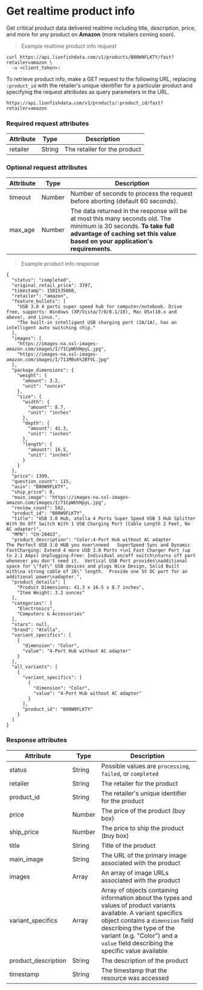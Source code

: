 # Get realtime product info

Get critical product data delivered realtime including title, description, price, and more for any product on **Amazon** (more retailers coming soon).

> Example realtime product info request

```shell
curl https://api.lionfishdata.com/v1/products/B00W9FLKTY/fast?retailer=amazon \
  -u <client_token>:
```

To retrieve product info, make a GET request to the following URL, replacing `:product_id` with the retailer's unique identifier for a particular product and specifying the request attributes as query parameters in the URL.

`https://api.lionfishdata.com/v1/products/:product_id/fast?retailer=amazon`

### Required request attributes

Attribute | Type | Description
--------- | ---- | -----------
retailer | String | The retailer for the product

### Optional request attributes

Attribute | Type | Description
--------- | ---- | -----------
timeout | Number | Number of seconds to process the request before aborting (default 60 seconds).
max_age | Number | The data returned in the response will be at most this many seconds old. The minimum is 30 seconds. **To take full advantage of caching set this value based on your application's requirements.**

> Example product info response

```shell
{
  "status": "completed",
  "original_retail_price": 3797,
  "timestamp": 1501535860,
  "retailer": "amazon",
  "feature_bullets": [
    "USB 3.0 4 ports super speed hub for computer/notebook. Drive free, supports: Windows (XP/Vista/7/8/8.1/10), Mac OSx(10.x and above), and Linux.",
    "The built-in intelligent USB charging port (2A/1A), has an intelligent auto switching chip."
  ],
  "images": [
    "https://images-na.ssl-images-amazon.com/images/I/71CpWUVHpyL.jpg",
    "https://images-na.ssl-images-amazon.com/images/I/711M8uk%2BYVL.jpg"
  ],
  "package_dimensions": {
    "weight": {
      "amount": 3.2,
      "unit": "ounces"
    },
    "size": {
      "width": {
        "amount": 8.7,
        "unit": "inches"
      },
      "depth": {
        "amount": 41.3,
        "unit": "inches"
      },
      "length": {
        "amount": 16.5,
        "unit": "inches"
      }
    }
  },
  "price": 1399,
  "question_count": 115,
  "asin": "B00W9FLKTY",
  "ship_price": 0,
  "main_image": "https://images-na.ssl-images-amazon.com/images/I/71CpWUVHpyL.jpg",
  "review_count": 582,
  "product_id": "B00W9FLKTY",
  "title": "USB 3.0 Hub, atolla 4 Ports Super Speed USB 3 Hub Splitter With On Off Switch With 1 USB Charging Port (Cable Length 2 Feet, No AC adapter)",
  "MPN": "CH-204U3",
  "product_description": "Color:4-Port Hub without AC adapter           The Perfect USB 3.0 HUB you ever\nneed   SuperSpeed Sync and Dynamic FastCharging: Extend 4 more USB 3.0 Ports +\n1 Fast Charger Port (up to 2.1 Amps) Unplugging-Free: Individual on/off switch\nturns off port whenever you don't need it.  Vertical USB Port provides\nadditional space for \"fat\" USB devices and plugs Nice Design, Solid Built with\na strong cable of 26\" length.  Provide one 5V DC port for an additional power\nadapter.",
  "product_details": [
    "Product Dimensions: 41.3 x 16.5 x 8.7 inches",
    "Item Weight: 3.2 ounces"
  ],
  "categories": [
    "Electronics",
    "Computers & Accessories"
  ],
  "stars": null,
  "brand": "Atolla",
  "variant_specifics": [
    {
      "dimension": "Color",
      "value": "4-Port Hub without AC adapter"
    }
  ],
  "all_variants": [
    {
      "variant_specifics": [
        {
          "dimension": "Color",
          "value": "4-Port Hub without AC adapter"
        }
      ],
      "product_id": "B00W9FLKTY"
    }
  ]
}
```

### Response attributes

Attribute | Type | Description
--------- | ---- | -----------
status | String | Possible values are `processing`, `failed`, or `completed`
retailer | String | The retailer for the product
product_id | String | The retailer's unique identifier for the product
price | Number | The price of the product (buy box)
ship_price | Number | The price to ship the product (buy box)
title | String | Title of the product
main_image | String | The URL of the primary image associated with the product
images | Array | An array of image URLs associated with the product
variant_specifics | Array | Array of objects containing information about the types and values of product variants available. A variant specifics object contains a `dimension` field describing the type of the variant (e.g. "Color") and a `value` field describing the specific value available
product_description | String | The description of the product
timestamp | String | The timestamp that the resource was accessed
